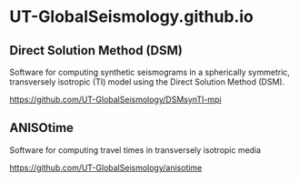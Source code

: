 # UT-GlobalSeismology.github.io


## Direct Solution Method (DSM)

Software for computing synthetic seismograms in a spherically symmetric, transversely isotropic (TI) model using the Direct Solution Method (DSM).

https://github.com/UT-GlobalSeismology/DSMsynTI-mpi


## ANISOtime

Software for computing travel times in transversely isotropic media

https://github.com/UT-GlobalSeismology/anisotime
